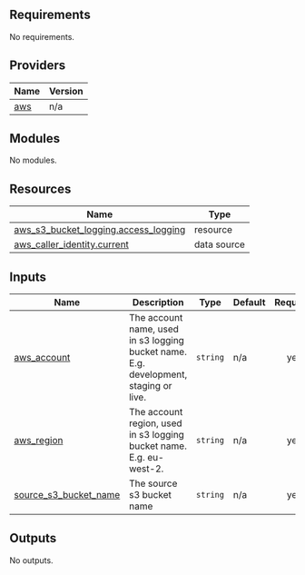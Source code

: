 <!-- BEGIN_TF_DOCS -->
## Requirements

No requirements.

## Providers

| Name | Version |
|------|---------|
| <a name="provider_aws"></a> [aws](#provider\_aws) | n/a |

## Modules

No modules.

## Resources

| Name | Type |
|------|------|
| [aws_s3_bucket_logging.access_logging](https://registry.terraform.io/providers/hashicorp/aws/latest/docs/resources/s3_bucket_logging) | resource |
| [aws_caller_identity.current](https://registry.terraform.io/providers/hashicorp/aws/latest/docs/data-sources/caller_identity) | data source |

## Inputs

| Name | Description | Type | Default | Required |
|------|-------------|------|---------|:--------:|
| <a name="input_aws_account"></a> [aws\_account](#input\_aws\_account) | The account name, used in s3 logging bucket name.  E.g. development, staging or live. | `string` | n/a | yes |
| <a name="input_aws_region"></a> [aws\_region](#input\_aws\_region) | The account region, used in s3 logging bucket name.  E.g. eu-west-2. | `string` | n/a | yes |
| <a name="input_source_s3_bucket_name"></a> [source\_s3\_bucket\_name](#input\_source\_s3\_bucket\_name) | The source s3 bucket name | `string` | n/a | yes |

## Outputs

No outputs.
<!-- END_TF_DOCS -->
